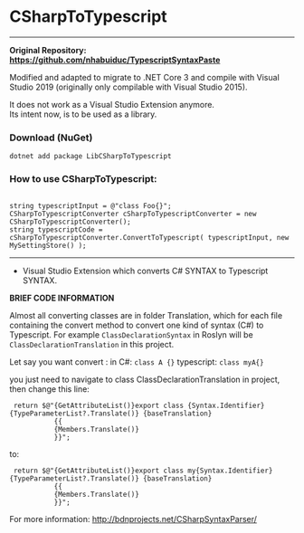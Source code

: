 # CSharpToTypescript

----

**Original Repository: https://github.com/nhabuiduc/TypescriptSyntaxPaste**

Modified and adapted to migrate to .NET Core 3 and compile with Visual Studio 2019 (originally only compilable with Visual Studio 2015).<br/>

It does not work as a Visual Studio Extension anymore.<br/>
Its intent now, is to be used as a library.

### Download (NuGet)
```dotnet add package LibCSharpToTypescript```

### How to use CSharpToTypescript:

```

string typescriptInput = @"class Foo{}";
CSharpToTypescriptConverter cSharpToTypescriptConverter = new CSharpToTypescriptConverter();
string typescriptCode = cSharpToTypescriptConverter.ConvertToTypescript( typescriptInput, new MySettingStore() );

```

----

- Visual Studio Extension which converts C# SYNTAX to Typescript SYNTAX.

**BRIEF CODE INFORMATION**

Almost all converting classes are in folder Translation, which for each file containing the convert method to convert one kind of
syntax (C#) to Typescript. For example ````ClassDeclarationSyntax```` in Roslyn will be ````ClassDeclarationTranslation```` in this project.

Let say you want convert :
in C#: ````class A {}````
typescript: ````class myA{}````

you just need to navigate to class ClassDeclarationTranslation in project, then change this line:
````
 return $@"{GetAttributeList()}export class {Syntax.Identifier}{TypeParameterList?.Translate()} {baseTranslation}
           {{
           {Members.Translate()}
           }}";
 ````
to:
````
 return $@"{GetAttributeList()}export class my{Syntax.Identifier}{TypeParameterList?.Translate()} {baseTranslation}
           {{
           {Members.Translate()}
           }}";
````

For more information: http://bdnprojects.net/CSharpSyntaxParser/
